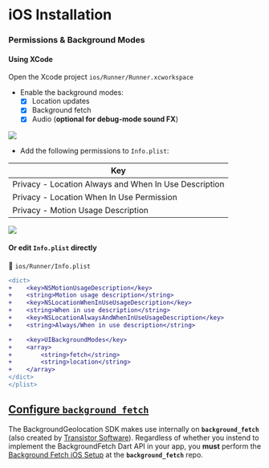 # iOS Installation

### Permissions & Background Modes

#### Using XCode

Open the Xcode project `ios/Runner/Runner.xcworkspace`

- Enable the background modes:
    - [x] Location updates
    - [x] Background fetch
    - [x] Audio (**optional for debug-mode sound FX**)

![](https://dl.dropboxusercontent.com/s/kg8zowl8jscoioo/iOS-background-modes.png?dl=1)

- Add the following permissions to `Info.plist`:

| Key                                                                        |
|----------------------------------------------------------------------------|
| Privacy - Location Always and When In Use Description                      |
| Privacy - Location When In Use Permission                                  |
| Privacy - Motion Usage Description                                         |

![](https://dl.dropboxusercontent.com/s/wyoejgko6xq4pi4/iOS-permissions.png?dl=1)

#### Or edit `Info.plist` directly

:open_file_folder: `ios/Runner/Info.plist`

```diff
<dict>
+    <key>NSMotionUsageDescription</key>
+    <string>Motion usage description</string>
+    <key>NSLocationWhenInUseUsageDescription</key>
+    <string>When in use description</string>
+    <key>NSLocationAlwaysAndWhenInUseUsageDescription</key>
+    <string>Always/When in use description</string>

+    <key>UIBackgroundModes</key>
+    <array>
+        <string>fetch</string>
+        <string>location</string>
+    </array>
</dict>
</plist>
```

## [Configure `background_fetch`](https://github.com/transistorsoft/flutter_background_fetch/blob/master/help/INSTALL-IOS.md)

The BackgroundGeolocation SDK makes use internally on __`background_fetch`__ (also created by [Transistor Software](https://www.transistorsoft.com)).  Regardless of whether you instend to implement the BackgroundFetch Dart API in your app, you **must** perform the [Background Fetch iOS Setup](https://github.com/transistorsoft/flutter_background_fetch/blob/master/help/INSTALL-IOS.md) at the __`background_fetch`__ repo.
